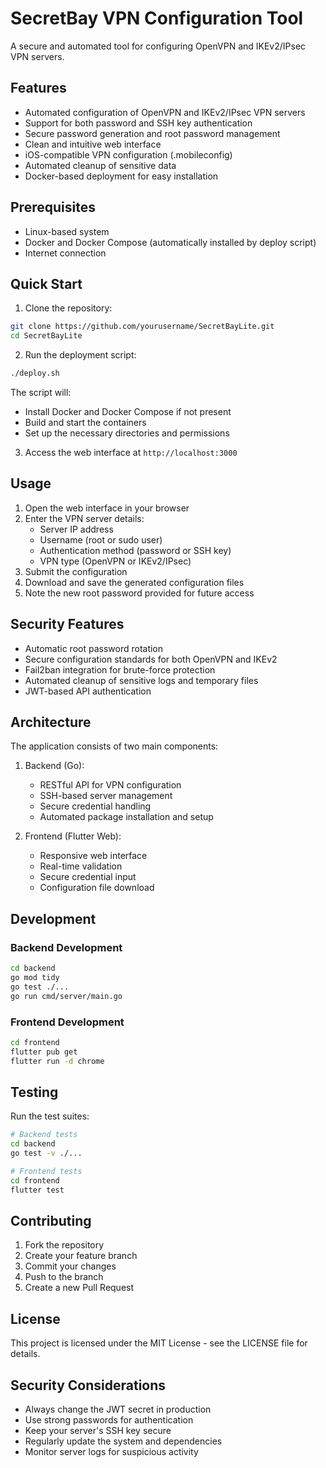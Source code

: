 # SecretBay VPN Configuration Tool

A secure and automated tool for configuring OpenVPN and IKEv2/IPsec VPN servers.

## Features

- Automated configuration of OpenVPN and IKEv2/IPsec VPN servers
- Support for both password and SSH key authentication
- Secure password generation and root password management
- Clean and intuitive web interface
- iOS-compatible VPN configuration (.mobileconfig)
- Automated cleanup of sensitive data
- Docker-based deployment for easy installation

## Prerequisites

- Linux-based system
- Docker and Docker Compose (automatically installed by deploy script)
- Internet connection

## Quick Start

1. Clone the repository:
```bash
git clone https://github.com/yourusername/SecretBayLite.git
cd SecretBayLite
```

2. Run the deployment script:
```bash
./deploy.sh
```

The script will:
- Install Docker and Docker Compose if not present
- Build and start the containers
- Set up the necessary directories and permissions

3. Access the web interface at `http://localhost:3000`

## Usage

1. Open the web interface in your browser
2. Enter the VPN server details:
   - Server IP address
   - Username (root or sudo user)
   - Authentication method (password or SSH key)
   - VPN type (OpenVPN or IKEv2/IPsec)
3. Submit the configuration
4. Download and save the generated configuration files
5. Note the new root password provided for future access

## Security Features

- Automatic root password rotation
- Secure configuration standards for both OpenVPN and IKEv2
- Fail2ban integration for brute-force protection
- Automated cleanup of sensitive logs and temporary files
- JWT-based API authentication

## Architecture

The application consists of two main components:

1. Backend (Go):
   - RESTful API for VPN configuration
   - SSH-based server management
   - Secure credential handling
   - Automated package installation and setup

2. Frontend (Flutter Web):
   - Responsive web interface
   - Real-time validation
   - Secure credential input
   - Configuration file download

## Development

### Backend Development

```bash
cd backend
go mod tidy
go test ./...
go run cmd/server/main.go
```

### Frontend Development

```bash
cd frontend
flutter pub get
flutter run -d chrome
```

## Testing

Run the test suites:

```bash
# Backend tests
cd backend
go test -v ./...

# Frontend tests
cd frontend
flutter test
```

## Contributing

1. Fork the repository
2. Create your feature branch
3. Commit your changes
4. Push to the branch
5. Create a new Pull Request

## License

This project is licensed under the MIT License - see the LICENSE file for details.

## Security Considerations

- Always change the JWT secret in production
- Use strong passwords for authentication
- Keep your server's SSH key secure
- Regularly update the system and dependencies
- Monitor server logs for suspicious activity